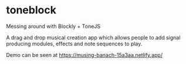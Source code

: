 # toneblock
Messing around with Blockly + ToneJS

A drag and drop musical creation app which allows people to add signal producing modules, effects and note sequences to play.

Demo can be seen at https://musing-banach-15a3aa.netlify.app/

